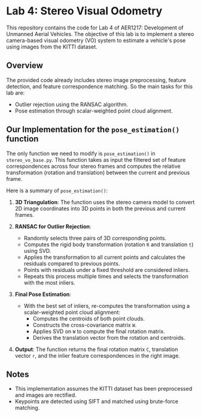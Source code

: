 # Lab 4: Stereo Visual Odometry

This repository contains the code for Lab 4 of AER1217: Development of Unmanned Aerial Vehicles. The objective of this lab is to implement a stereo camera-based visual odometry (VO) system to estimate a vehicle's pose using images from the KITTI dataset.

## Overview

The provided code already includes stereo image preprocessing, feature detection, and feature correspondence matching. So the main tasks for this lab are:

- Outlier rejection using the RANSAC algorithm.
- Pose estimation through scalar-weighted point cloud alignment.

## Our Implementation for the `pose_estimation()` function

The only function we need to modify is `pose_estimation()` in `stereo_vo_base.py`. This function takes as input the filtered set of feature correspondences across four stereo frames and computes the relative transformation (rotation and translation) between the current and previous frame.

Here is a summary of `pose_estimation()`:

1. **3D Triangulation**: The function uses the stereo camera model to convert 2D image coordinates into 3D points in both the previous and current frames.

2. **RANSAC for Outlier Rejection**:
   - Randomly selects three pairs of 3D corresponding points.
   - Computes the rigid body transformation (rotation `R` and translation `t`) using SVD.
   - Applies the transformation to all current points and calculates the residuals compared to previous points.
   - Points with residuals under a fixed threshold are considered inliers.
   - Repeats this process multiple times and selects the transformation with the most inliers.

3. **Final Pose Estimation**:
   - With the best set of inliers, re-computes the transformation using a scalar-weighted point cloud alignment:
     - Computes the centroids of both point clouds.
     - Constructs the cross-covariance matrix `W`.
     - Applies SVD on `W` to compute the final rotation matrix.
     - Derives the translation vector from the rotation and centroids.

4. **Output**: The function returns the final rotation matrix `C`, translation vector `r`, and the inlier feature correspondences in the right image.

## Notes

- This implementation assumes the KITTI dataset has been preprocessed and images are rectified.
- Keypoints are detected using SIFT and matched using brute-force matching.

